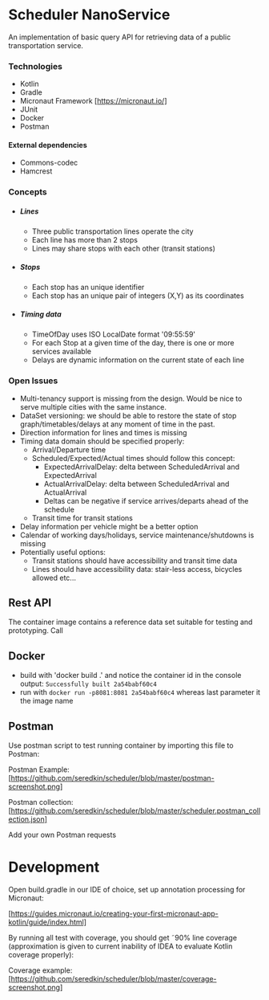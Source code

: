 # Scheduler NanoService

An implementation of basic query API for retrieving data of a public transportation service.

### Technologies

* Kotlin
* Gradle
* Micronaut Framework [https://micronaut.io/]
* JUnit
* Docker
* Postman

#### External dependencies
* Commons-codec
* Hamcrest

### Concepts

* ##### Lines
    * Three public transportation lines operate the city
    * Each line has more than 2 stops
    * Lines may share stops with each other (transit stations)
* ##### Stops
    * Each stop has an unique identifier
    * Each stop has an unique pair of integers (X,Y) as its coordinates
* ##### Timing data
    * TimeOfDay uses ISO LocalDate format '09:55:59'
    * For each Stop at a given time of the day, 
    there is one or more services available
    * Delays are dynamic information on the current state of each line

### Open Issues

* Multi-tenancy support is missing from the design. Would be nice to serve multiple cities with the same instance.
* DataSet versioning: we should be able to restore the state of stop graph/timetables/delays at any moment of time in the past.
* Direction information for lines and times is missing
* Timing data domain should be specified properly:
    * Arrival/Departure time
    * Scheduled/Expected/Actual times should follow this concept:
        * ExpectedArrivalDelay: delta between ScheduledArrival and ExpectedArrival
        * ActualArrivalDelay: delta between ScheduledArrival and ActualArrival
        * Deltas can be negative if service arrives/departs ahead of the schedule  
    * Transit time for transit stations
* Delay information per vehicle might be a better option
* Calendar of working days/holidays, service maintenance/shutdowns is missing
* Potentially useful options:
    * Transit stations should have accessibility and transit time data
    * Lines should have accessibility data: stair-less access, bicycles allowed etc...
    
## Rest API

The container image contains a reference data set suitable for testing and prototyping.
Call 


## Docker
* build with 'docker build .' and notice the container id in the console output:
```Successfully built 2a54babf60c4```
* run with  `docker run -p8081:8081 2a54babf60c4` whereas last parameter it the image name

## Postman

Use postman script to test running container by importing this file to Postman: 

Postman Example: [https://github.com/seredkin/scheduler/blob/master/postman-screenshot.png]

Postman collection: [https://github.com/seredkin/scheduler/blob/master/scheduler.postman_collection.json]

Add your own Postman requests


# Development

Open build.gradle in our IDE of choice, set up annotation processing for Micronaut:
 
[https://guides.micronaut.io/creating-your-first-micronaut-app-kotlin/guide/index.html]

By running all test with coverage, you should get ˜90% line coverage (approximation is given to current inability of IDEA to evaluate Kotlin coverage properly):

Coverage example: [https://github.com/seredkin/scheduler/blob/master/coverage-screenshot.png] 
      
